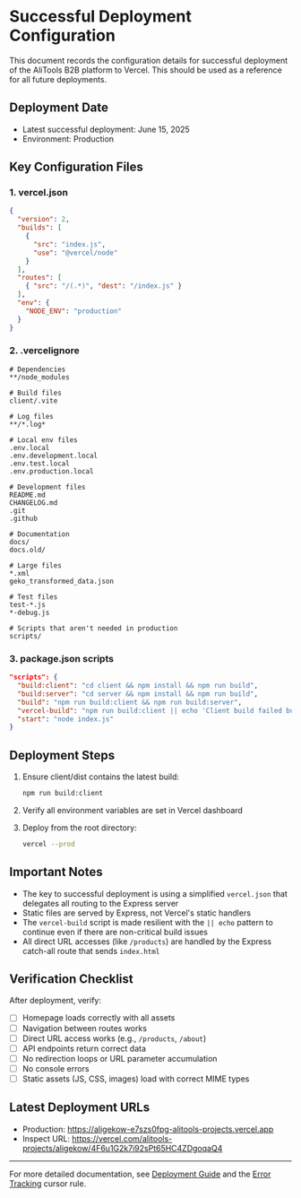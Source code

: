 # Successful Deployment Configuration

This document records the configuration details for successful deployment of the AliTools B2B platform to Vercel. This should be used as a reference for all future deployments.

## Deployment Date
- Latest successful deployment: June 15, 2025
- Environment: Production

## Key Configuration Files

### 1. vercel.json
```json
{
  "version": 2,
  "builds": [
    { 
      "src": "index.js",
      "use": "@vercel/node"
    }
  ],
  "routes": [
    { "src": "/(.*)", "dest": "/index.js" }
  ],
  "env": {
    "NODE_ENV": "production"
  }
}
```

### 2. .vercelignore
```
# Dependencies
**/node_modules

# Build files
client/.vite

# Log files
**/*.log*

# Local env files
.env.local
.env.development.local
.env.test.local
.env.production.local

# Development files
README.md
CHANGELOG.md
.git
.github

# Documentation
docs/
docs.old/

# Large files
*.xml
geko_transformed_data.json

# Test files
test-*.js
*-debug.js

# Scripts that aren't needed in production
scripts/
```

### 3. package.json scripts
```json
"scripts": {
  "build:client": "cd client && npm install && npm run build",
  "build:server": "cd server && npm install && npm run build",
  "build": "npm run build:client && npm run build:server",
  "vercel-build": "npm run build:client || echo 'Client build failed but continuing deployment'",
  "start": "node index.js"
}
```

## Deployment Steps

1. Ensure client/dist contains the latest build:
   ```bash
   npm run build:client
   ```

2. Verify all environment variables are set in Vercel dashboard

3. Deploy from the root directory:
   ```bash
   vercel --prod
   ```

## Important Notes

- The key to successful deployment is using a simplified `vercel.json` that delegates all routing to the Express server
- Static files are served by Express, not Vercel's static handlers
- The `vercel-build` script is made resilient with the `|| echo` pattern to continue even if there are non-critical build issues
- All direct URL accesses (like `/products`) are handled by the Express catch-all route that sends `index.html`

## Verification Checklist

After deployment, verify:

- [ ] Homepage loads correctly with all assets
- [ ] Navigation between routes works
- [ ] Direct URL access works (e.g., `/products`, `/about`)
- [ ] API endpoints return correct data
- [ ] No redirection loops or URL parameter accumulation
- [ ] No console errors
- [ ] Static assets (JS, CSS, images) load with correct MIME types

## Latest Deployment URLs

- Production: https://aligekow-e7szs0fpg-alitools-projects.vercel.app
- Inspect URL: https://vercel.com/alitools-projects/aligekow/4F6u1G2k7i92sPt65HC4ZDgoqaQ4

---

For more detailed documentation, see [Deployment Guide](./deployment_guide.md) and the [Error Tracking](../.cursor/rules/error_tracking.mdc) cursor rule. 